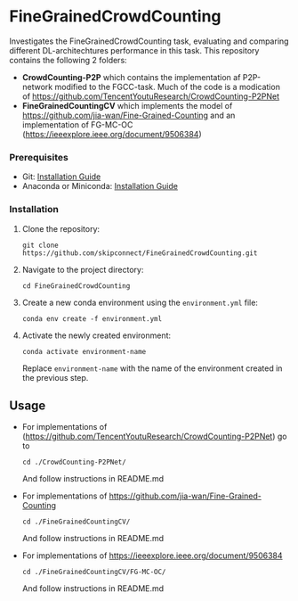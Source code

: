# FineGrainedCrowdCounting
Investigates the FineGrainedCrowdCounting task, evaluating and comparing different DL-architechtures performance in this task. This repository contains the following 2 folders:

* **CrowdCounting-P2P** which contains the implementation af P2P-network modified to the FGCC-task. Much of the code is a modication of https://github.com/TencentYoutuResearch/CrowdCounting-P2PNet
* **FineGrainedCountingCV** which implements the model of https://github.com/jia-wan/Fine-Grained-Counting and an implementation of FG-MC-OC (https://ieeexplore.ieee.org/document/9506384)



### Prerequisites

- Git: [Installation Guide](https://git-scm.com/book/en/v2/Getting-Started-Installing-Git)
- Anaconda or Miniconda: [Installation Guide](https://docs.conda.io/projects/conda/en/latest/user-guide/install/index.html)

### Installation

1. Clone the repository:
   ```shell
   git clone https://github.com/skipconnect/FineGrainedCrowdCounting.git
   ```

2. Navigate to the project directory:
   ```shell
   cd FineGrainedCrowdCounting
   ```

3. Create a new conda environment using the `environment.yml` file:
   ```shell
   conda env create -f environment.yml
   ```

4. Activate the newly created environment:
   ```shell
   conda activate environment-name
   ```
   Replace `environment-name` with the name of the environment created in the previous step.

## Usage
- For implementations of (https://github.com/TencentYoutuResearch/CrowdCounting-P2PNet) go to 

   ```shell
   cd ./CrowdCounting-P2PNet/
   ```
  And follow instructions in README.md
  
- For implementations of https://github.com/jia-wan/Fine-Grained-Counting
   ```shell
   cd ./FineGrainedCountingCV/
   ```
  And follow instructions in README.md

- For implementations of https://ieeexplore.ieee.org/document/9506384
   ```shell
   cd ./FineGrainedCountingCV/FG-MC-OC/
   ```
  And follow instructions in README.md


   

